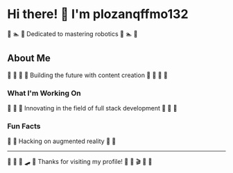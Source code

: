 # Hi there! 👋 I'm plozanqffmo132

🎯 🏊 🏸 Dedicated to mastering robotics 🎯 🏊 🏸

## About Me
🎳 🎵 🛶 🎨 Building the future with content creation 🎳 🎵 🛶 🎨

### What I'm Working On
🎯 🌟 🛶 Innovating in the field of full stack development 🎯 🌟 🛶

### Fun Facts
🎱 🏹 Hacking on augmented reality 🎱 🏹

---
🎺 🏓 🛶 🛹 🏑 Thanks for visiting my profile! 🥋 🏓 🎬 🎱 🎾
